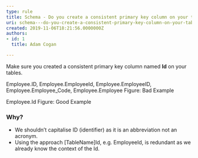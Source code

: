 ```yaml
---
type: rule
title: Schema - Do you create a consistent primary key column on your tables?
uri: schema---do-you-create-a-consistent-primary-key-column-on-your-tables
created: 2019-11-06T18:21:56.0000000Z
authors:
- id: 1
  title: Adam Cogan

---
```


Make sure you created a consistent primary key column named  **Id**  on your tables.
 
Employee.ID, Employee.EmployeeId, Employee.EmployeeID, Employee.Employee\_Code, Employee.Employee
Figure: Bad Example

Employee.Id
Figure: Good Example

### Why?




- We shouldn’t capitalise ID (identifier) as it is an abbreviation not an acronym.
- Using the approach [TableName]Id, e.g. EmployeeId, is redundant as we already know the context of the Id.
